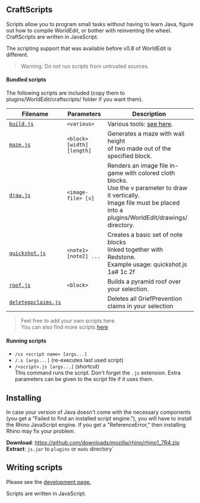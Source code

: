 ## CraftScripts
Scripts allow you to program small tasks without having to learn Java, figure out how to compile WorldEdit, or bother with reinventing the wheel. CraftScripts are written in JavaScript.

The scripting support that was available before v0.8 of WorldEdit is different.

> Warning: Do not run scripts from untrusted sources.

#### Bundled scripts
The following scripts are included (copy them to plugins/WorldEdit/craftscripts/ folder if you want them).

| Filename |    Parameters     | Description |
| --- | --- | --- |
| [`build.js`](build.js)	| `<various>` | Various tools: [see here](http://inhaze.net/resources/build_commands/#commands). |
| [`maze.js`](maze.js) | `<block> [width] [length]` | Generates a maze with wall height<br> of two made out of the specified block. |
| [`draw.js`](draw.js) | `<image-file> [v]` | Renders an image file in-game with colored cloth blocks. <br>Use the v parameter to draw it vertically. <br>Image file must be placed into a plugins/WorldEdit/drawings/ directory. |
| [`quickshot.js`](quickshot.js) | `<note1> [note2] ...` | Creates a basic set of note blocks <br>linked together with Redstone. <br>Example usage: quickshot.js 1a# 1c 2f |
| [`roof.js`](roof.js)	| `<block>` | Builds a pyramid roof over your selection. |
| [`deletegpclaims.js`](deletegpclaims.js)	|  | Deletes all GriefPrevention claims in your selection |

> Feel free to add your own scripts here.    
You can also find more scripts [here](http://forum.enginehub.org/forums/craftscripts.6/?order=view_count)

#### Running scripts
 - `/cs <script name> [args...]`    
 - `/.s [args...]` (re-executes last used script)    
 - `/<script>.js [args...]` (shortcut)    
This command runs the script. Don't forget the `.js` extension. Extra parameters can be given to the script file if it uses them.

## Installing
In case your version of Java doesn't come with the necessary components (you get a "Failed to find an installed script engine."), you will have to install the Rhino JavaScript engine. If you get a "ReferenceError," then installing Rhino may fix your problem.

**Download**: https://github.com/downloads/mozilla/rhino/rhino1_7R4.zip   
**Extract**: `js.jar` to `plugins` or `mods` directory`    

## Writing scripts
Please see the [development page.](http://wiki.sk89q.com/wiki/WorldEdit/Scripting/Development)

Scripts are written in JavaScript.
